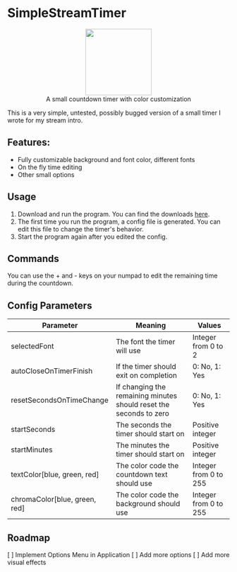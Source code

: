 # SimpleStreamTimer
<p align="center">
  <img src="https://imageog.flaticon.com/icons/png/512/68/68132.png?size=1200x630f&pad=10,10,10,10&ext=png&bg=FFFFFFFF" width=150 height="auto" /> <br>
  A small countdown timer with color customization 
</p>

This is a very simple, untested, possibly bugged version of a small timer I wrote for my stream intro.

## Features:
- Fully customizable background and font color, different fonts
- On the fly time editing
- Other small options

## Usage
1. Download and run the program. You can find the downloads [here](https://github.com/Syrapt0r/SimpleStreamTimer/releases).
1. The first time you run the program, a config file is generated. You can edit this file to change the timer's behavior.
1. Start the program again after you edited the config.

## Commands
You can use the + and - keys on your numpad to edit the remaining time during the countdown.

## Config Parameters
Parameter|Meaning|Values
---------|-------|------
selectedFont|The font the timer will use|Integer from 0 to 2
autoCloseOnTimerFinish|If the timer should exit on completion|0: No, 1: Yes
resetSecondsOnTimeChange|If changing the remaining minutes should reset the seconds to zero|0: No, 1: Yes
startSeconds|The seconds the timer should start on|Positive integer
startMinutes|The minutes the timer should start on|Positive integer
textColor[blue, green, red]|The color code the countdown text should use|Integer from 0 to 255
chromaColor[blue, green, red]|The color code the background should use|Integer from 0 to 255

## Roadmap
[ ] Implement Options Menu in Application
[ ] Add more options
[ ] Add more visual effects